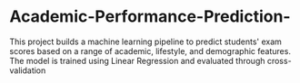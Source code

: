 # Academic-Performance-Prediction-
This project builds a machine learning pipeline to predict students' exam scores based on a range of academic, lifestyle, and demographic features. The model is trained using Linear Regression and evaluated through cross-validation
